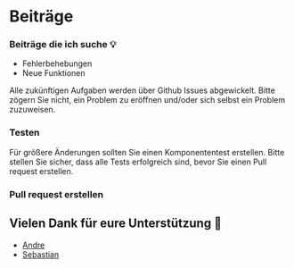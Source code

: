 # Beiträge


### Beiträge die ich suche 💡
- Fehlerbehebungen
- Neue Funktionen

Alle zukünftigen Aufgaben werden über Github Issues abgewickelt. Bitte zögern Sie nicht, ein Problem zu eröffnen und/oder sich selbst ein Problem zuzuweisen.


### Testen
Für größere Änderungen sollten Sie einen Komponententest erstellen. Bitte stellen Sie sicher, dass alle Tests erfolgreich sind, bevor Sie einen Pull request erstellen.


### Pull request erstellen


## Vielen Dank für eure Unterstützung 💖
- [Andre](https://github.com/AndreMarkert) 
- [Sebastian](https://github.com/SebastianSiedler)
